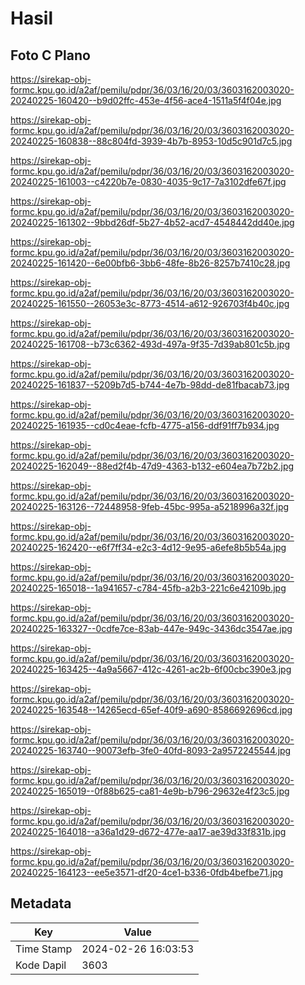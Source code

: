 # Hasil

## Foto C Plano

https://sirekap-obj-formc.kpu.go.id/a2af/pemilu/pdpr/36/03/16/20/03/3603162003020-20240225-160420--b9d02ffc-453e-4f56-ace4-1511a5f4f04e.jpg

https://sirekap-obj-formc.kpu.go.id/a2af/pemilu/pdpr/36/03/16/20/03/3603162003020-20240225-160838--88c804fd-3939-4b7b-8953-10d5c901d7c5.jpg

https://sirekap-obj-formc.kpu.go.id/a2af/pemilu/pdpr/36/03/16/20/03/3603162003020-20240225-161003--c4220b7e-0830-4035-9c17-7a3102dfe67f.jpg

https://sirekap-obj-formc.kpu.go.id/a2af/pemilu/pdpr/36/03/16/20/03/3603162003020-20240225-161302--9bbd26df-5b27-4b52-acd7-4548442dd40e.jpg

https://sirekap-obj-formc.kpu.go.id/a2af/pemilu/pdpr/36/03/16/20/03/3603162003020-20240225-161420--6e00bfb6-3bb6-48fe-8b26-8257b7410c28.jpg

https://sirekap-obj-formc.kpu.go.id/a2af/pemilu/pdpr/36/03/16/20/03/3603162003020-20240225-161550--26053e3c-8773-4514-a612-926703f4b40c.jpg

https://sirekap-obj-formc.kpu.go.id/a2af/pemilu/pdpr/36/03/16/20/03/3603162003020-20240225-161708--b73c6362-493d-497a-9f35-7d39ab801c5b.jpg

https://sirekap-obj-formc.kpu.go.id/a2af/pemilu/pdpr/36/03/16/20/03/3603162003020-20240225-161837--5209b7d5-b744-4e7b-98dd-de81fbacab73.jpg

https://sirekap-obj-formc.kpu.go.id/a2af/pemilu/pdpr/36/03/16/20/03/3603162003020-20240225-161935--cd0c4eae-fcfb-4775-a156-ddf91ff7b934.jpg

https://sirekap-obj-formc.kpu.go.id/a2af/pemilu/pdpr/36/03/16/20/03/3603162003020-20240225-162049--88ed2f4b-47d9-4363-b132-e604ea7b72b2.jpg

https://sirekap-obj-formc.kpu.go.id/a2af/pemilu/pdpr/36/03/16/20/03/3603162003020-20240225-163126--72448958-9feb-45bc-995a-a5218996a32f.jpg

https://sirekap-obj-formc.kpu.go.id/a2af/pemilu/pdpr/36/03/16/20/03/3603162003020-20240225-162420--e6f7ff34-e2c3-4d12-9e95-a6efe8b5b54a.jpg

https://sirekap-obj-formc.kpu.go.id/a2af/pemilu/pdpr/36/03/16/20/03/3603162003020-20240225-165018--1a941657-c784-45fb-a2b3-221c6e42109b.jpg

https://sirekap-obj-formc.kpu.go.id/a2af/pemilu/pdpr/36/03/16/20/03/3603162003020-20240225-163327--0cdfe7ce-83ab-447e-949c-3436dc3547ae.jpg

https://sirekap-obj-formc.kpu.go.id/a2af/pemilu/pdpr/36/03/16/20/03/3603162003020-20240225-163425--4a9a5667-412c-4261-ac2b-6f00cbc390e3.jpg

https://sirekap-obj-formc.kpu.go.id/a2af/pemilu/pdpr/36/03/16/20/03/3603162003020-20240225-163548--14265ecd-65ef-40f9-a690-8586692696cd.jpg

https://sirekap-obj-formc.kpu.go.id/a2af/pemilu/pdpr/36/03/16/20/03/3603162003020-20240225-163740--90073efb-3fe0-40fd-8093-2a9572245544.jpg

https://sirekap-obj-formc.kpu.go.id/a2af/pemilu/pdpr/36/03/16/20/03/3603162003020-20240225-165019--0f88b625-ca81-4e9b-b796-29632e4f23c5.jpg

https://sirekap-obj-formc.kpu.go.id/a2af/pemilu/pdpr/36/03/16/20/03/3603162003020-20240225-164018--a36a1d29-d672-477e-aa17-ae39d33f831b.jpg

https://sirekap-obj-formc.kpu.go.id/a2af/pemilu/pdpr/36/03/16/20/03/3603162003020-20240225-164123--ee5e3571-df20-4ce1-b336-0fdb4befbe71.jpg


## Metadata

| Key        | Value               |
| ---------- | ------------------- |
| Time Stamp | 2024-02-26 16:03:53 |
| Kode Dapil | 3603                |




